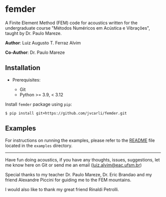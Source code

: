 # femder

A Finite Element Method (FEM) code for acoustics written for the undergraduate course
"Métodos Numéricos em Acústica e Vibrações", taught by Dr. Paulo Mareze.

**Author**: Luiz Augusto T. Ferraz Alvim

**Co-Author**: Dr. Paulo Mareze

## Installation

- Prerequisites:

  - Git
  - Python >= 3.9, < 3.12

Install `femder` package using `pip`:

```
$ pip install git+https://github.com/jvcarli/femder.git
```

## Examples

For instructions on running the examples,
please refer to the [README](./examples/README.md)
file located in the `examples` directory.

----------

Have fun doing acoustics, if you have any thoughts, issues, suggestions, let me know here on Git or send me an email (luiz.alvim@eac.ufsm.br)

Special thanks to my teacher Dr. Paulo Mareze, Dr. Eric Brandao and my friend Alexandre Piccini for guiding me to the FEM mountains.

I would also like to thank my great friend Rinaldi Petrolli.

